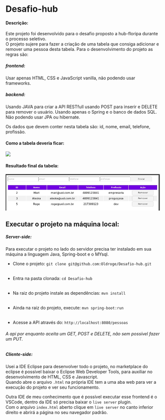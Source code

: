 # Desafio-hub

#### Descrição:

Este projeto foi desenvolvido para o desafio proposto a hub-floripa durante o processo seletivo.<br>
O projeto sujere para fazer a criação de uma tabela que consiga adicionar e remover uma pessoa desta tabela. Para o desenvolvimento do projeto as regras são:
##### frontend:
Usar apenas HTML, CSS e JavaScript vanilla, não podendo usar frameworks.

##### backend:
Usando JAVA para criar a API RESTfull usando POST para inserir e DELETE para remover o usuário.
Usando apenas o Spring e o banco de dados SQL. Não podendo usar JPA ou hibernate.<br>

Os dados que devem conter nesta tabela são: id, nome, email, telefone, profissão.<br>

#### Como a tabela deveria ficar:

<img src="https://user-images.githubusercontent.com/11966183/163838488-186296b6-10f9-4e68-83b6-b5bb248d207e.jpg"></img>

#### Resultado final da tabela:
![tabela com dados nome, email, telefone, profissão](imagem-readme/screen.jpg)

## Executar o projeto na máquina local:
##### Server-side:
Para executar o projeto no lado do servidor precisa ter instalado em sua máquina a linguagem Java, Spring-boot e o MYsql.<br>

- Clone o projeto: `git clone git@github.com:Oldroge/Desafio-hub.git` <br><br>

- Entra na pasta clonada: `cd Desafio-hub` <br><br>

- Na raiz do projeto instale as dependências: `mvn install` <br><br>

- Ainda na raiz do projeto, execute: `mvn spring-boot:run` <br><br>

- Acesse a API através do: `http://localhost:8080/pessoas`

###### A api por enquanto aceita um GET, POST e DELETE, não sem possível fazer um PUT.

##### Cliente-side:
Usei a IDE Eclipse para desenvolver todo o projeto, no marketplace do eclipse é possível baixar o Eclipse Web Developer Tools, para auxiliar no desenvolvimento de HTML, CSS e Javascript.<br>
Quando abre o arquivo `.html` na própria IDE tem a uma aba web para ver a execução do projeto e ver seu funcionamento. <br>

Outra IDE de meu conhecimento que é possível executar esse frontend é o VSCode, dentro da IDE só precisa baixar o `live server` plugin. <br>
Com o arquivo `index.html` aberto clique em `live server` no canto inferior direito e abrirá a página no seu navegador padrão.